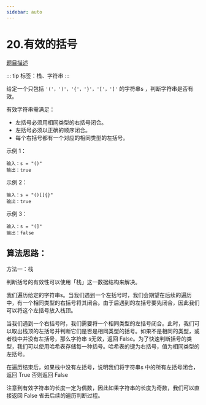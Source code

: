 ```yaml
---
sidebar: auto
---
```


# 20.有效的括号
[题目描述](https://leetcode.cn/problems/valid-parentheses/)

::: tip
标签：栈、字符串
:::

给定一个只包括 `'('，')'，'{'，'}'，'['，']'` 的字符串s ，判断字符串是否有效。

有效字符串需满足：

- 左括号必须用相同类型的右括号闭合。
- 左括号必须以正确的顺序闭合。
- 每个右括号都有一个对应的相同类型的左括号。
 

示例 1：
```
输入：s = "()"
输出：true
```

示例 2：
```
输入：s = "()[]{}"
输出：true
```

示例 3：
```
输入：s = "(]"
输出：false
```

## 算法思路：

方法一：栈

判断括号的有效性可以使用「栈」这一数据结构来解决。

我们遍历给定的字符串s。当我们遇到一个左括号时，我们会期望在后续的遍历中，有一个相同类型的右括号将其闭合。由于后遇到的左括号要先闭合，因此我们可以将这个左括号放入栈顶。

当我们遇到一个右括号时，我们需要将一个相同类型的左括号闭合。此时，我们可以取出栈顶的左括号并判断它们是否是相同类型的括号。如果不是相同的类型，或者栈中并没有左括号，那么字符串 s无效，返回 False。为了快速判断括号的类型，我们可以使用哈希表存储每一种括号。哈希表的键为右括号，值为相同类型的左括号。

在遍历结束后，如果栈中没有左括号，说明我们将字符串s 中的所有左括号闭合，返回 True 否则返回 False

注意到有效字符串的长度一定为偶数，因此如果字符串的长度为奇数，我们可以直接返回 False 省去后续的遍历判断过程。